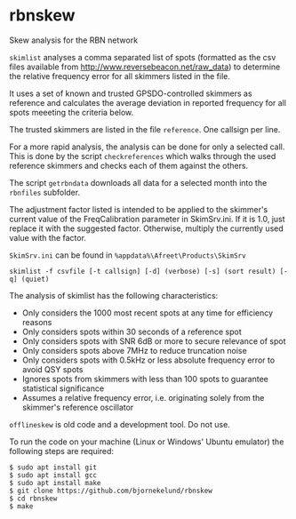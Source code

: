 # rbnskew
Skew analysis for the RBN network

`skimlist` analyses a comma separated list of spots (formatted as the csv 
files available from http://www.reversebeacon.net/raw_data) to determine 
the relative frequency error for all skimmers listed in the file. 

It uses a set of known and trusted GPSDO-controlled skimmers as reference 
and calculates the average deviation in reported frequency for all spots 
meeeting the criteria below.

The trusted skimmers are listed in the file `reference`. One callsign per line.

For a more rapid analysis, the analysis can be done for only a selected call.
This is done by the script `checkreferences` which walks through the used
reference skimmers and checks each of them against the others. 

The script `getrbndata` downloads all data for a selected month into the 
`rbnfiles` subfolder.

The adjustment factor listed is intended to be applied to the skimmer's 
current value of the FreqCalibration parameter in SkimSrv.ini.
If it is 1.0, just replace it with the suggested factor. Otherwise, 
multiply the currently used value with the factor.

`SkimSrv.ini` can be found in `%appdata%\Afreet\Products\SkimSrv`

`skimlist -f csvfile [-t callsign] [-d] (verbose) [-s] (sort result) [-q] (quiet)`

The analysis of skimlist has the following characteristics:

* Only considers the 1000 most recent spots at any time for efficiency reasons
* Only considers spots within 30 seconds of a reference spot
* Only considers spots with SNR 6dB or more to secure relevance of spot
* Only considers spots above 7MHz to reduce truncation noise
* Only considers spots with 0.5kHz or less absolute frequency error to avoid QSY spots
* Ignores spots from skimmers with less than 100 spots to guarantee statistical significance
* Assumes a relative frequency error, i.e. originating solely from the skimmer's reference oscillator

`offlineskew` is old code and a development tool. Do not use. 

To run the code on your machine (Linux or Windows' Ubuntu emulator) the following steps are required:

`$ sudo apt install git`\
`$ sudo apt install gcc`\
`$ sudo apt install make`\
`$ git clone https://github.com/bjornekelund/rbnskew`\
`$ cd rbnskew`\
`$ make`




